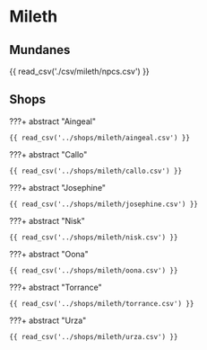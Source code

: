 # Mileth

## Mundanes

{{ read_csv('./csv/mileth/npcs.csv') }}

## Shops

???+ abstract "Aingeal"

    {{ read_csv('../shops/mileth/aingeal.csv') }}

???+ abstract "Callo"

    {{ read_csv('../shops/mileth/callo.csv') }}

???+ abstract "Josephine"

    {{ read_csv('../shops/mileth/josephine.csv') }}

???+ abstract "Nisk"

    {{ read_csv('../shops/mileth/nisk.csv') }}

???+ abstract "Oona"

    {{ read_csv('../shops/mileth/oona.csv') }}

???+ abstract "Torrance"

    {{ read_csv('../shops/mileth/torrance.csv') }}

???+ abstract "Urza"

    {{ read_csv('../shops/mileth/urza.csv') }}
